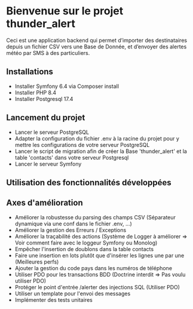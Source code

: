 # Bienvenue sur le projet thunder_alert

Ceci est une application backend qui permet d’importer des destinataires depuis un fichier CSV vers une Base de Donnée, et d’envoyer des alertes météo par SMS à des particuliers.

## Installations

- Installer Symfony 6.4 via Composer install
- Installer PHP 8.4
- Installer Postgresql 17.4

## Lancement du projet

- Lancer le serveur PostgreSQL
- Adapter la configuration du fichier .env à la racine du projet pour y mettre les configurations de votre serveur PostgreSQL 
- Lancer le script de migration afin de créer la Base 'thunder_alert' et la table 'contacts' dans votre serveur Postgresql 
- Lancer le serveur Symfony

## Utilisation des fonctionnalités développées

## Axes d'amélioration

- Améliorer la robustesse du parsing des champs CSV (Séparateur dynamique via une conf dans le fichier .env, ...)
- Améliorer la gestion des Erreurs / Exceptions
- Améliorer la traçabilité des actions (Système de Logger à améliorer => Voir comment faire avec le loggeur Symfony ou Monolog)
- Empêcher l'insertion de doublons dans la table contacts
- Faire une insertion en lots plutôt que d'insérer les lignes une par une (Meilleures perfs)
- Ajouter la gestion du code pays dans les numéros de téléphone
- Utiliser PDO pour les transactions BDD (Doctrine interdit => Pas voulu utiliser PDO)
- Protéger le point d'entrée /alerter des injections SQL (Utiliser PDO)
- Utiliser un template pour l'envoi des messages
- Implémenter des tests unitaires